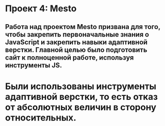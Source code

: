 # Проект 4: Mesto

## Работа над проектом Mesto призвана для того, чтобы закрепить первоначальные знания о JavaScript и закрепить навыки адаптивной верстки. Главной целью было подготовить сайт к полноценной работе, используя инструменты JS.
# Были использованы инструменты адаптивной верстки, то есть отказ от абсолютных величин в сторону относительных.

